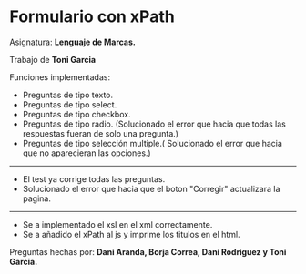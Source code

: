 # Formulario con xPath

Asignatura: **Lenguaje de Marcas.**

Trabajo de **Toni Garcia**

Funciones implementadas:

  * Preguntas de tipo texto.
  * Preguntas de tipo select.
  * Preguntas de tipo checkbox.
  * Preguntas de tipo radio. (Solucionado el error que hacia que todas las respuestas fueran de solo una pregunta.)
  * Preguntas de tipo selección multiple.( Solucionado el error que hacia que no aparecieran las opciones.)
  ---------------------------------------------------------------------------------------------------------------------
  * El test ya corrige todas las preguntas.
  * Solucionado el error que hacia que el boton "Corregir" actualizara la pagina.
  ---------------------------------------------------------------------------------------------------------------------
  * Se a implementado el xsl en el xml correctamente.
  * Se a añadido el xPath al js y imprime los titulos en el html.
 
 
Preguntas hechas por: **Dani Aranda, Borja Correa, Dani Rodriguez y Toni Garcia.**
